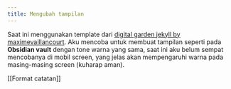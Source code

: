```yaml
---
title: Mengubah tampilan
---
```


Saat ini menggunakan template dari [digital garden jekyll by maximevaillancourt](https://github.com/maximevaillancourt/digital-garden-jekyll-template.). Aku mencoba untuk membuat tampilan seperti pada **Obsidian vault** dengan tone warna yang sama, saat ini aku belum sempat mencobanya di mobil screen, yang jelas akan mempengaruhi warna pada masing-masing screen (kuharap aman).

[[Format catatan]]
